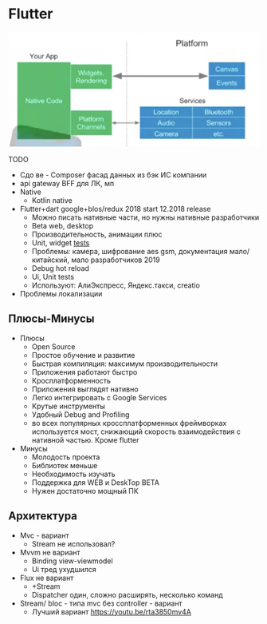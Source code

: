 # Flutter

![Alt text](../../img/technology/mobile/flutter.jpg)

TODO

- Сдо ве - Composer фасад данных из бэк ИС компании
- api gateway BFF для ЛК, мп
- Native
  - Kotlin native
- Flutter+dart google+blos/redux 2018 start 12.2018 release
  - Можно писать нативные части, но нужны нативные разработчики
  - Beta web, desktop
  - Производительность, анимации плюс
  - Unit, widget [tests](../../arch/pattern/test.md)
  - Проблемы: камера, шифрование aes gsm, документация мало/китайский, мало разработчиков 2019
  - Debug hot reload
  - Ui, Unit tests
  - Используют: АлиЭкспресс, Яндекс.такси, creatio
- Проблемы локализации

## Плюсы-Минусы

- Плюсы
  - Open Source
  - Простое обучение и развитие
  - Быстрая компиляция: максимум производительности
  - Приложения работают быстро
  - Кросплатформенность
  - Приложения выглядят нативно
  - Легко интегрировать с Google Services
  - Крутые инструменты
  - Удобный Debug and Profiling
  - во всех популярных кроссплатформенных фреймворках используется мост, снижающий скорость взаимодействия с нативной частью. Кроме flutter
- Минусы
  - Молодость проекта
  - Библиотек меньше
  - Необходимость изучать
  - Поддержка для WEB и DeskTop BETA
  - Нужен достаточно мощный ПК

## Архитектура

- Mvc - вариант
  - Stream не использовал?
- Mvvm не вариант
  - Binding view-viewmodel
  - Ui тред ухудшился
- Flux не вариант
  - +Stream
  - Dispatcher один, сложно расширять, несколько команд
- Stream/ bloc - типа mvc без controller - вариант
  - Лучший вариант https://youtu.be/rta3850mv4A